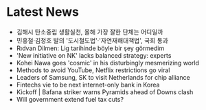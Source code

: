 # Latest News
-  김해시 탄소중립 생활실천, 올해 가장 잘한 단체는 어디일까
-  민홍철·김정호 발의 '도시철도법'·'자연재해대책법', 국회 통과
-  Rıdvan Dilmen: Lig tarihinde böyle bir şey görmedim
-  'New initiative on NK' lacks balanced strategy: experts
-  Kohei Nawa goes 'cosmic' in his disturbingly mesmerizing world
-  Methods to avoid YouTube, Netflix restrictions go viral
-  Leaders of Samsung, SK to visit Netherlands for chip alliance
-  Fintechs vie to be next internet-only bank in Korea
-  Kickoff | Bafana striker warns Pyramids ahead of Downs clash
-  Will government extend fuel tax cuts?
